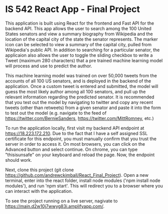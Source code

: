 # IS 542 React App - Final Project

This application is built using React for the frontend and Fast API for the backend API. This app allows the user to search among the 100 United States senators and view a summary biography from Wikipedia and the location of the capital city of the state the senator represents. The marker icon can be selected to view a summary of the capital city, pulled from Wikipedia's public API. In addition to searching for a particular senator, the applicaion also allows the user to toggle the sliding checkbox to write a Tweet (maximum 280 characters) that a pre trained machine learning model will process and use to predict the author. 

This machine learning model was trained on over 50,000 tweets from the accounts of all 100 US senators, and is deployed in the backend of the application. Once a custom tweet is entered and submitted, the model will guess the most likely author among all 100 senators, and pull up the relevant information regarding the predicted senator. It is recommended that you test out the model by navigating to twitter and copy any recent tweets (other than retweets) from a given senator and paste it into the form to test out the model (e.g. navigate to the feed of https://twitter.com/BernieSanders, https://twitter.com/MittRomney, etc.)


To run the application locally, first visit my backend API endpoint at https://18.223.172.210. Due to the fact that I have a self assigned SSL certificate for this endpoint, you must manually confirm that you trust the server in order to access it. On most browsers, you can click on the Advanced button and select continue. On chrome, you can type "thisisunsafe" on your keyboard and reload the page. Now, the endpoint should work.

Next, clone this project (git clone https://github.com/andrewckimball/React_Final_Project). Open a new terminal, enter into the react folder, install node modules ('npm install node modules'), and run 'npm start'. This will redirect you to a browser where you can interact with the application.

To see the project running on a live server, nagivate to https://main.d2w10j7wwyg83i.amplifyapp.com/.


